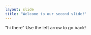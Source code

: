 ```yaml
---
layout: slide
title: "Welcome to our second slide!"
---
```

"hi there"
Use the left arrow to go back!
